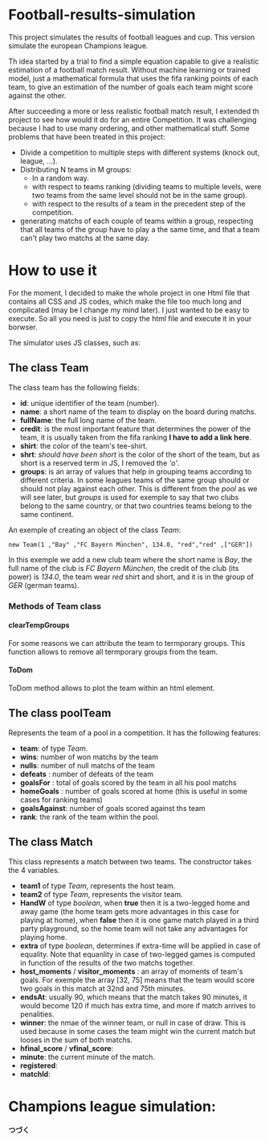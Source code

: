 # Football-results-simulation
This project simulates the results of football leagues and cup. This version simulate the european Champions league. 

Th idea started by a trial to find a simple equation capable to give a realistic estimation of a football match result. Without machine learning or trained model, just a mathematical formula that uses the fifa ranking points of each team, to give an estimation of the number of goals each team might score against the other.

After succeeding a more or less realistic football match result, I extended th project to see how would it do for an entire Competition.
It was challenging because I had to use many ordering, and other mathematical stuff. Some problems that have been treated in this project:
- Divide a competition to multiple steps with different systems (knock out, league, ...).
- Distributing N teams in M groups:
  - In a random way.
  - with respect to teams ranking (dividing teams to multiple levels, were two teams from the same level should not be in the same group).
  - with respect to the results of a team in the precedent step of the competition.
- generating matchs of each couple of teams within a group, respecting that all teams of the group have to play a the same time, and that a team can't play two matchs at the same day.

# How to use it
For the moment, I decided to make the whole project in one Html file that contains all CSS and JS codes, which make the file too much long and complicated (may be I change my mind later). I just wanted to be easy to execute. So all you need is just to copy the html file and execute it in your borwser.


The simulator uses JS classes, such as:

## The class Team
The class team has the following fields:
- **id**: unique identifier of the team (number).
- **name**:  a short name of the team to display on the board during matchs.
- **fullName**: the full long name of the team.
- **credit**: is the most important feature that determines the power of the team, it is usually taken from the fifa ranking **I have to add a link here**.
- **shirt**: the color of the team's tee-shirt.
- **shrt**: *should have been short* is the color of the short of the team, but as short is a reserved term in JS, I removed the *'o'*.
- **groups**: is an array of values that help in grouping teams according to different criteria. In some leagues teams of the same group should or should not play against each other. This is different from the *pool* as we will see later, but *groups* is used for exemple to say that two clubs belong to the same country, or that two countries teams belong to the same continent.

An exemple of creating an object of the class *Team*:
```
new Team(1 ,"Bay" ,"FC Bayern München", 134.0, "red","red" ,["GER"])
```
In this exemple we add a new club team where the short name is *Bay*, the full name of the club is *FC Bayern München*, the credit of the club (its power) is *134.0*, the team wear *red* shirt and short, and it is in the group of *GER* (german teams).

### Methods of Team class

#### clearTempGroups
For some reasons we can attribute the team to termporary groups. This function allows to remove all termporary groups from the team.

#### ToDom
ToDom method allows to plot the team within an html element.

## The class poolTeam
Represents the team of a pool in a competition. It has the following features:
- **team**: of type *Team*.
- **wins**: number of won matchs by the team 
- **nulls**: number of null matchs of the team
- **defeats** : number of defeats of the team
- **goalsFor** : total of goals scored by the team in all his pool matchs
- **homeGoals** : number of goals scored at home (this is useful in some cases for ranking teams)
- **goalsAgainst**: number of goals scored against ths team 
- **rank**: the rank of the team within the pool.

## The class Match
This class represents a match between two teams.
The constructor takes the 4 variables.
- **team1** of type *Team*, represents the host team.
- **team2** of type *Team*, represents the visitor team.
- **HandW** of type *boolean*, when **true** then it is a two-legged home and away game (the home team gets more advantages in this case for playing at home), when **false** then it is one game match played in a third party playground, so the home team will not take any advantages for playing home.
- **extra** of type *boolean*, determines if extra-time will be applied in case of equality. Note that equanlity in case of two-legged games is computed in function of the results of the two matchs together.
- **host_moments** / **visitor_moments** : an array of moments of team's goals. For exemple the array [32, 75] means that the team would score two goals in this match at 32nd and 75th minutes.
- **endsAt**: usually 90, which means that the match takes 90 minutes, it would become 120 if much has extra time, and more if match arrives to penalities.
- **winner**: the nmae of the winner team, or null in case of draw. This is used because in some cases the team might win the current match but looses in the sum of both matchs.
- **hfinal_score** / **vfinal_score**:
- **minute**: the current minute of the match.
- **registered**:
- **matchId**: 

# Champions league simulation:

**つづく**

